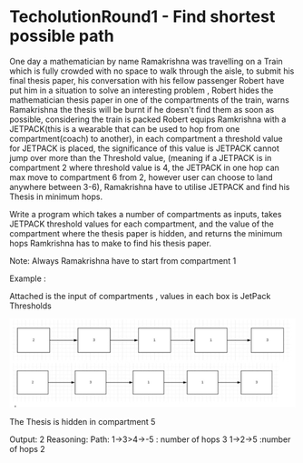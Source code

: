 # TecholutionRound1 - Find shortest possible path

One day a mathematician by name Ramakrishna was travelling on a Train which is fully crowded with no space to walk through the aisle, to submit his final thesis paper, his conversation with his fellow passenger Robert have put him in a situation to solve an interesting problem , Robert  hides the mathematician thesis paper in one of the compartments of the train, warns Ramakrishna the thesis will be burnt if he doesn't find them as soon as possible, considering the train is packed Robert equips Ramkrishna with a JETPACK(this is a wearable that can be used to hop from one compartment(coach) to another), in each compartment a threshold value for JETPACK is placed, the significance of this value is JETPACK cannot jump over more than the Threshold value, (meaning if a JETPACK is in compartment 2 where threshold value is 4, the JETPACK in one hop can max move to compartment 6 from 2, however user can choose to land anywhere between 3-6), Ramakrishna have to utilise JETPACK and find his Thesis in minimum hops.

Write a program which takes a number of compartments as inputs, takes JETPACK threshold values for each compartment, and the value of the compartment where the thesis paper is hidden, and returns the minimum hops Ramkrishna has to make to find his thesis paper.

Note: Always Ramakrishna have to start from compartment 1
 
Example :

Attached is the input of compartments , values in each box is JetPack Thresholds

![alt text](https://github.com/rahulas/TecholutionRound1/blob/master/images/sample.jpg?raw=true)


The Thesis is hidden in compartment 5

Output:
2
Reasoning:
Path:
1->3>4->-5  : number of hops 3
1->2->5       :number of hops 2
